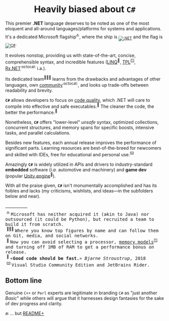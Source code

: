 <h1 align="center">Heavily biased about <code>C#</code></h1>

This premier **.NET** language deserves to be noted as one of the most eloquent and all-around languages/platforms for systems and applications. 
It's a dedicated Microsoft flagship<sup>⛵</sup>, where the ship is <sub>[![.NET](https://img.shields.io/badge/.NET-512BD4?logo=dotnet&logoColor=fff)](#)</sub> and the flag is <sub>[![C#](https://custom-icon-badges.demolab.com/badge/C%23-%23239120.svg?logo=cshrp&logoColor=white)](#)</sub>.

It evolves nonstop, providing us with state-of-the-art, concise, comprehensible syntax, and incredible features ([LINQ](https://stackoverflow.com/questions/2321724/where-can-i-get-a-good-concise-linq-cheatsheet)<sup>🔗</sup>, [TPL](https://docs.microsoft.com/en-us/dotnet/standard/parallel-programming/task-parallel-library-tpl)<sup>🪟</sup>, [Rx.NET](https://github.com/dotnet/reactive)<sup>:octocat:</sup> i.a.). 

Its dedicated team<sup>:people_holding_hands:</sup> learns from the drawbacks and advantages of other languages, own [community](https://github.com/dotnet/csharplang/tree/main/proposals)<sup>:octocat:</sup>, and looks up trade-offs between readability and brevity.

**`C#`** allows developers to focus on [code quality](../software/QA/README+/code-quality.md), which .NET will care to compile into effective and safe executables.<sup>💾</sup>  The cleaner the code, the better the performance.<sup>🪩</sup>

Nonetheless, **`C#`** offers "lower-level" _unsafe_ syntax, optimized collections, concurrent structures, and memory spans for specific boosts, intensive tasks, and parallel calculations.

Besides new features, each annual release improves the performance of significant parts. Learning resources are best-of-the-breed for newcomers and skilled with IDEs, free for educational and personal use.<sup>⌨️</sup>

Amazingly **`C#`** is widely utilized in APIs and drivers to industry-standard **embedded** software (_i.a._ automotive and machinery) and **game dev** (popular [Unity engine](https://unity.com/solutions/programming)<sup>🔗</sup>).

With all the praise given, **`C#`** isn't monumentally accomplished and has its foibles and lacks (my criticisms, wishlists, and ideas—in the subfolders below and near).

\___________\
&nbsp;<sup>⛵</sup>&nbsp;<samp>Microsoft has neither acquired it (akin to Java) nor outsourced (it could be Python), but recruited a team to build it from scratch.</samp>\
&nbsp;<sup>🧑‍🤝‍🧑</sup>&nbsp;<samp>Where you know top figures by name and can follow them on Git, media, and social networks.</samp>\
&nbsp;<sup>💾</sup>&nbsp;<samp>Now you can avoid selecting a processor, [memory models](https://devblogs.microsoft.com/oldnewthing/20200728-00/?p=104012)<sup>🪟</sup> and turning off 1MB of RAM to get a performance bonus on release.</samp>\
&nbsp;<sup>🪩</sup>&nbsp;<samp>«<b>Good code should be fast.</b>» _Bjarne Stroustrup_, 2018</samp>\
&nbsp;<sup>⌨️</sup>&nbsp;<samp>Visual Studio Community Edition and JetBrains Rider.</samp>

## Bottom line

Genuine `C++` or `Perl` experts are legitimate in branding `C#` as "just another _Basic_" while others will argue that it harnesses design fantasies for the sake of dev progress and clarity.

🔚 ... but [README+](README+)

